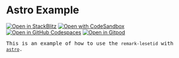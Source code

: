 # Astro Example

[![Open in StackBlitz](https://developer.stackblitz.com/img/open_in_stackblitz.svg)][stackblitz]
[![Open with CodeSandbox](https://assets.codesandbox.io/github/button-edit-lime.svg)][codesandbox]
[![Open in GitHub Codespaces](https://github.com/codespaces/badge.svg)][codespaces]
[![Open in Gitpod](https://gitpod.io/button/open-in-gitpod.svg)][gitpod]


<samp>This is an example of how to use the `remark-lesetid` with [`astro`](https://astro.build).</samp>

<!-- providers:start -->
[stackblitz]: https://stackblitz.com/github/luxass/lesetid/tree/main/examples/with-astro?title=astro%20example%20|%20lesetid
[codesandbox]: https://codesandbox.io/p/sandbox/github/luxass/lesetid/tree/main/examples/with-astro
[codespaces]: https://codespaces.new/luxass/lesetid?devcontainer_path=.devcontainer/examples/with-astro/devcontainer.json
[gitpod]: https://gitpod.io/#https://github.com/luxass/lesetid/tree/main/examples/with-astro
<!-- providers:end -->
